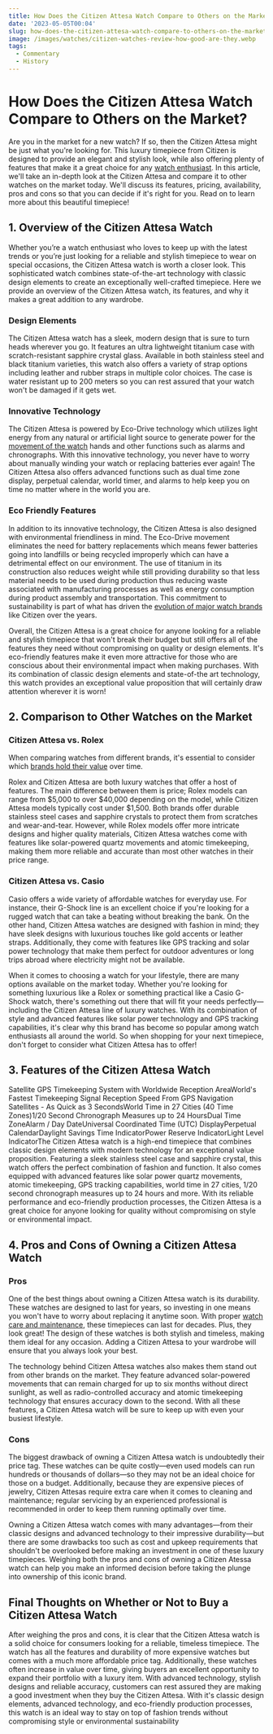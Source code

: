```yaml
---
title: How Does the Citizen Attesa Watch Compare to Others on the Market?
date: '2023-05-05T00:04'
slug: how-does-the-citizen-attesa-watch-compare-to-others-on-the-market
image: /images/watches/citizen-watches-review-how-good-are-they.webp
tags:
  - Commentary
  - History
---
```


# How Does the Citizen Attesa Watch Compare to Others on the Market?

Are you in the market for a new watch? If so, then the Citizen Attesa might be just what you're looking for. This luxury timepiece from Citizen is designed to provide an elegant and stylish look, while also offering plenty of features that make it a great choice for any [watch enthusiast](/beginners-guide-to-watch-collecting-where-to-start). In this article, we'll take an in-depth look at the Citizen Attesa and compare it to other watches on the market today. We'll discuss its features, pricing, availability, pros and cons so that you can decide if it's right for you. Read on to learn more about this beautiful timepiece!

## 1. Overview of the Citizen Attesa Watch

Whether you’re a watch enthusiast who loves to keep up with the latest trends or you’re just looking for a reliable and stylish timepiece to wear on special occasions, the Citizen Attesa watch is worth a closer look. This sophisticated watch combines state-of-the-art technology with classic design elements to create an exceptionally well-crafted timepiece. Here we provide an overview of the Citizen Attesa watch, its features, and why it makes a great addition to any wardrobe. 

### Design Elements 

The Citizen Attesa watch has a sleek, modern design that is sure to turn heads wherever you go. It features an ultra lightweight titanium case with scratch-resistant sapphire crystal glass. Available in both stainless steel and black titanium varieties, this watch also offers a variety of strap options including leather and rubber straps in multiple color choices. The case is water resistant up to 200 meters so you can rest assured that your watch won't be damaged if it gets wet. 

### Innovative Technology 

The Citizen Attesa is powered by Eco-Drive technology which utilizes light energy from any natural or artificial light source to generate power for the [movement of the watch](/understanding-watch-movements-automatic-vs-quartz-vs-manual) hands and other functions such as alarms and chronographs. With this innovative technology, you never have to worry about manually winding your watch or replacing batteries ever again! The Citizen Attesa also offers advanced functions such as dual time zone display, perpetual calendar, world timer, and alarms to help keep you on time no matter where in the world you are.  

### Eco Friendly Features 

In addition to its innovative technology, the Citizen Attesa is also designed with environmental friendliness in mind. The Eco-Drive movement eliminates the need for battery replacements which means fewer batteries going into landfills or being recycled improperly which can have a detrimental effect on our environment. The use of titanium in its construction also reduces weight while still providing durability so that less material needs to be used during production thus reducing waste associated with manufacturing processes as well as energy consumption during product assembly and transportation. This commitment to sustainability is part of what has driven the [evolution of major watch brands](/evolution-of-major-watch-brands-through-history) like Citizen over the years.  

Overall, the Citizen Attesa is a great choice for anyone looking for a reliable and stylish timepiece that won't break their budget but still offers all of the features they need without compromising on quality or design elements. It's eco-friendly features make it even more attractive for those who are conscious about their environmental impact when making purchases. With its combination of classic design elements and state-of-the art technology, this watch provides an exceptional value proposition that will certainly draw attention wherever it is worn!

## 2. Comparison to Other Watches on the Market

### Citizen Attesa vs. Rolex 

When comparing watches from different brands, it's essential to consider which [brands hold their value](/investing-in-luxury-watches-brands-that-hold-their-value) over time. 

Rolex and Citizen Attesa are both luxury watches that offer a host of features. The main difference between them is price; Rolex models can range from $5,000 to over $40,000 depending on the model, while Citizen Attesa models typically cost under $1,500. Both brands offer durable stainless steel cases and sapphire crystals to protect them from scratches and wear-and-tear. However, while Rolex models offer more intricate designs and higher quality materials, Citizen Attesa watches come with features like solar-powered quartz movements and atomic timekeeping, making them more reliable and accurate than most other watches in their price range. 

### Citizen Attesa vs. Casio 

Casio offers a wide variety of affordable watches for everyday use. For instance, their G-Shock line is an excellent choice if you're looking for a rugged watch that can take a beating without breaking the bank. On the other hand, Citizen Attesa watches are designed with fashion in mind; they have sleek designs with luxurious touches like gold accents or leather straps. Additionally, they come with features like GPS tracking and solar power technology that make them perfect for outdoor adventures or long trips abroad where electricity might not be available. 

When it comes to choosing a watch for your lifestyle, there are many options available on the market today. Whether you're looking for something luxurious like a Rolex or something practical like a Casio G-Shock watch, there's something out there that will fit your needs perfectly—including the Citizen Attesa line of luxury watches. With its combination of style and advanced features like solar power technology and GPS tracking capabilities, it's clear why this brand has become so popular among watch enthusiasts all around the world. So when shopping for your next timepiece, don't forget to consider what Citizen Attesa has to offer!

## 3. Features of the Citizen Attesa Watch

Satellite GPS Timekeeping System with Worldwide Reception AreaWorld's Fastest Timekeeping Signal Reception Speed From GPS Navigation Satellites - As Quick as 3 SecondsWorld Time in 27 Cities (40 Time Zones)1/20 Second Chronograph Measures up to 24 HoursDual Time ZoneAlarm / Day DateUniversal Coordinated Time (UTC) DisplayPerpetual CalendarDaylight Savings Time IndicatorPower Reserve IndicatorLight Level IndicatorThe Citizen Attesa watch is a high-end timepiece that combines classic design elements with modern technology for an exceptional value proposition. Featuring a sleek stainless steel case and sapphire crystal, this watch offers the perfect combination of fashion and function. It also comes equipped with advanced features like solar power quartz movements, atomic timekeeping, GPS tracking capabilities, world time in 27 cities, 1/20 second chronograph measures up to 24 hours and more. With its reliable performance and eco-friendly production processes, the Citizen Attesa is a great choice for anyone looking for quality without compromising on style or environmental impact.

## 4. Pros and Cons of Owning a Citizen Attesa Watch

### Pros 

One of the best things about owning a Citizen Attesa watch is its durability. These watches are designed to last for years, so investing in one means you won't have to worry about replacing it anytime soon. With proper [watch care and maintenance](/essential-watch-care-and-maintenance-tips-for-longevity), these timepieces can last for decades. Plus, they look great! The design of these watches is both stylish and timeless, making them ideal for any occasion. Adding a Citizen Attesa to your wardrobe will ensure that you always look your best. 

The technology behind Citizen Attesa watches also makes them stand out from other brands on the market. They feature advanced solar-powered movements that can remain charged for up to six months without direct sunlight, as well as radio-controlled accuracy and atomic timekeeping technology that ensures accuracy down to the second. With all these features, a Citizen Attesa watch will be sure to keep up with even your busiest lifestyle. 

### Cons 

The biggest drawback of owning a Citizen Attesa watch is undoubtedly their price tag. These watches can be quite costly—even used models can run hundreds or thousands of dollars—so they may not be an ideal choice for those on a budget. Additionally, because they are expensive pieces of jewelry, Citizen Attesas require extra care when it comes to cleaning and maintenance; regular servicing by an experienced professional is recommended in order to keep them running optimally over time. 

Owning a Citizen Attesa watch comes with many advantages—from their classic designs and advanced technology to their impressive durability—but there are some drawbacks too such as cost and upkeep requirements that shouldn't be overlooked before making an investment in one of these luxury timepieces. Weighing both the pros and cons of owning a Citizen Atessa watch can help you make an informed decision before taking the plunge into ownership of this iconic brand.

## Final Thoughts on Whether or Not to Buy a Citizen Attesa Watch

After weighing the pros and cons, it is clear that the Citizen Attesa watch is a solid choice for consumers looking for a reliable, timeless timepiece. The watch has all the features and durability of more expensive watches but comes with a much more affordable price tag. Additionally, these watches often increase in value over time, giving buyers an excellent opportunity to expand their portfolio with a luxury item. With advanced technology, stylish designs and reliable accuracy, customers can rest assured they are making a good investment when they buy the Citizen Attesa. With it's classic design elements, advanced technology, and eco-friendly production processes, this watch is an ideal way to stay on top of fashion trends without compromising style or environmental sustainability

